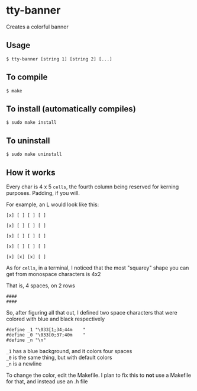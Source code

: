 # tty-banner

Creates a colorful banner

Usage
-

    $ tty-banner [string 1] [string 2] [...]

To compile
-

    $ make

To install (automatically compiles)
-

    $ sudo make install

To uninstall
-

    $ sudo make uninstall

How it works
-
Every char is 4 x 5 `cells`, the fourth column being reserved for kerning purposes. Padding, if you will.

For example, an L would look like this:

    [x] [ ] [ ] [ ]
    
    [x] [ ] [ ] [ ]
    
    [x] [ ] [ ] [ ]
    
    [x] [ ] [ ] [ ]
    
    [x] [x] [x] [ ]

As for `cells`, in a terminal, I noticed that the most "squarey" shape you can get from monospace characters is 4x2

That is, 4 spaces, on 2 rows

    ####
    ####

So, after figuring all that out, I defined two space characters that were colored with blue and black respectively

    #define _1 "\033[1;34;44m    "
    #define _0 "\033[0;37;40m    "
    #define _n "\n"

`_1` has a blue background, and it colors four spaces<br>
`_0` is the same thing, but with default colors<br>
`_n` is a newline

To change the color, edit the Makefile. I plan to fix this to **not** use a Makefile for that, and instead use an .h file
